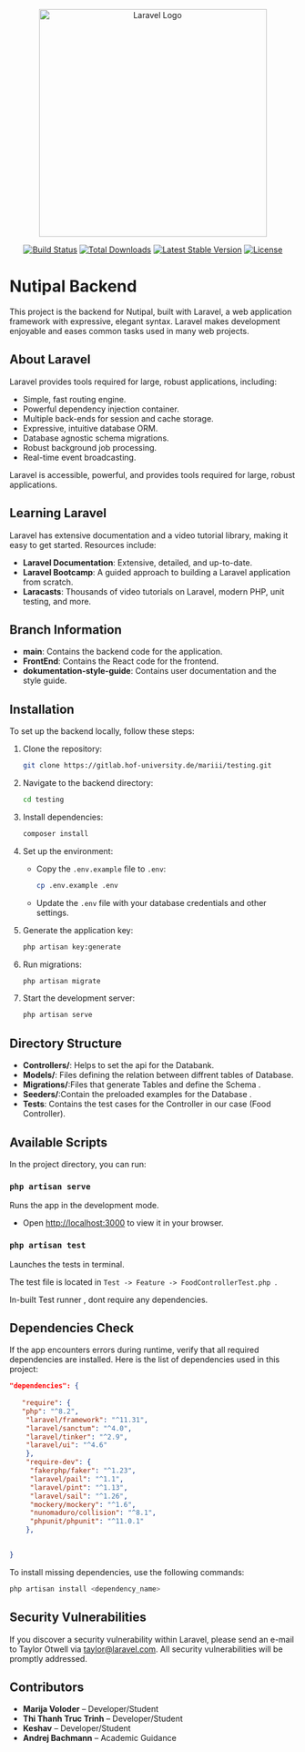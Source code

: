<p align="center"><a href="https://laravel.com" target="_blank"><img src="https://raw.githubusercontent.com/laravel/art/master/logo-lockup/5%20SVG/2%20CMYK/1%20Full%20Color/laravel-logolockup-cmyk-red.svg" width="400" alt="Laravel Logo"></a></p>

<p align="center">
<a href="https://github.com/laravel/framework/actions"><img src="https://github.com/laravel/framework/workflows/tests/badge.svg" alt="Build Status"></a>
<a href="https://packagist.org/packages/laravel/framework"><img src="https://img.shields.io/packagist/dt/laravel/framework" alt="Total Downloads"></a>
<a href="https://packagist.org/packages/laravel/framework"><img src="https://img.shields.io/packagist/v/laravel/framework" alt="Latest Stable Version"></a>
<a href="https://packagist.org/packages/laravel/framework"><img src="https://img.shields.io/packagist/l/laravel/framework" alt="License"></a>
</p>

# Nutipal Backend

This project is the backend for Nutipal, built with Laravel, a web application framework with expressive, elegant syntax. Laravel makes development enjoyable and eases common tasks used in many web projects.

## About Laravel

Laravel provides tools required for large, robust applications, including:

- Simple, fast routing engine.
- Powerful dependency injection container.
- Multiple back-ends for session and cache storage.
- Expressive, intuitive database ORM.
- Database agnostic schema migrations.
- Robust background job processing.
- Real-time event broadcasting.

Laravel is accessible, powerful, and provides tools required for large, robust applications.

## Learning Laravel

Laravel has extensive documentation and a video tutorial library, making it easy to get started. Resources include:

- **Laravel Documentation**: Extensive, detailed, and up-to-date.
- **Laravel Bootcamp**: A guided approach to building a Laravel application from scratch.
- **Laracasts**: Thousands of video tutorials on Laravel, modern PHP, unit testing, and more.

## Branch Information

- **main**: Contains the backend code for the application.
- **FrontEnd**: Contains the React code for the frontend.
- **dokumentation-style-guide**: Contains user documentation and the style guide.

## Installation

To set up the backend locally, follow these steps:

1. Clone the repository:
   ```bash
   git clone https://gitlab.hof-university.de/mariii/testing.git
   ```
2. Navigate to the backend directory:
   ```bash
   cd testing
   ```
3. Install dependencies:
   ```bash
   composer install
   ```
4. Set up the environment:
   - Copy the `.env.example` file to `.env`:
     ```bash
     cp .env.example .env
     ```
   - Update the `.env` file with your database credentials and other settings.

5. Generate the application key:
   ```bash
   php artisan key:generate
   ```

6. Run migrations:
   ```bash
   php artisan migrate
   ```

7. Start the development server:
   ```bash
   php artisan serve
   ```


## Directory Structure

- **Controllers/**: Helps to set the api for the Databank.
- **Models/**: Files defining the relation between diffrent tables of Database.
- **Migrations/**:Files that generate Tables and define the Schema  .
- **Seeders/**:Contain the preloaded examples for the Database .
- **Tests**: Contains the test cases for the Controller in our case (Food Controller).


## Available Scripts

In the project directory, you can run:

### `php artisan serve`

Runs the app in the development mode.

- Open [http://localhost:3000](http://localhost:3000) to view it in your browser.


### `php artisan test`

Launches the tests in terminal.

The test file is located in `Test -> Feature -> FoodControllerTest.php `.

In-built Test runner , dont require any dependencies. 



## Dependencies Check

If the app encounters errors during runtime, verify that all required dependencies are installed. Here is the list of dependencies used in this project:

```json
"dependencies": {
 
   "require": {
   "php": "^8.2",
    "laravel/framework": "^11.31",
    "laravel/sanctum": "^4.0",
    "laravel/tinker": "^2.9",
    "laravel/ui": "^4.6"
    },
    "require-dev": {
     "fakerphp/faker": "^1.23",
     "laravel/pail": "^1.1",
     "laravel/pint": "^1.13",
     "laravel/sail": "^1.26",
     "mockery/mockery": "^1.6",
     "nunomaduro/collision": "^8.1",
     "phpunit/phpunit": "^11.0.1"
    },
    

}
```

To install missing dependencies, use the following commands:

```bash
php artisan install <dependency_name>
```

## Security Vulnerabilities

If you discover a security vulnerability within Laravel, please send an e-mail to Taylor Otwell via taylor@laravel.com. All security vulnerabilities will be promptly addressed.


## Contributors

- **Marija Voloder** – Developer/Student
- **Thi Thanh Truc Trinh** – Developer/Student
- **Keshav** – Developer/Student
- **Andrej Bachmann** – Academic Guidance


